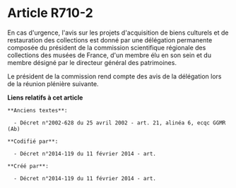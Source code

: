 # Article R710-2

En cas d'urgence, l'avis sur les projets d'acquisition de biens culturels et de restauration des collections est donné par
une délégation permanente composée du président de la commission scientifique régionale des collections des musées de France,
d'un membre élu en son sein et du membre désigné par le directeur général des patrimoines.

Le président de la commission rend compte des avis de la délégation lors de la réunion plénière suivante.

**Liens relatifs à cet article**

	**Anciens textes**:

	  - Décret n°2002-628 du 25 avril 2002 - art. 21, alinéa 6, ecqc GGMR  (Ab)

	**Codifié par**:

	  - Décret n°2014-119 du 11 février 2014 - art.

	**Créé par**:

	  - Décret n°2014-119 du 11 février 2014 - art.
